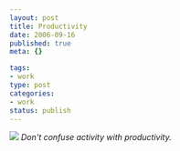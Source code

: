 ```yaml
--- 
layout: post
title: Productivity
date: 2006-09-16
published: true
meta: {}

tags: 
- work
type: post
categories: 
- work
status: publish
---
```



_[![](http://blog.andyeick.com/content/binary/WindowsLiveWriter/Productivity_BCBB/11220515_b6460f000a_m_thumb4.jpg)](http://blog.andyeick.com/content/binary/WindowsLiveWriter/Productivity_BCBB/11220515_b6460f000a_m6.jpg) Don't confuse activity with productivity._

